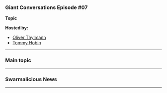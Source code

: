 
### Giant Conversations Episode #07

**Topic**



**Hosted by:** 

* [Oliver Thylmann](https://twitter.com/othylmann)
* [Tommy Hobin](https://twitter.com/tommyhobin)

------------------------------------------------------------------------------------------------------------------------------
### Main topic


------------------------------------------------------------------------------------------------------------------------------



### Swarmalicious News 


------------------------------------------------------------------------------------------------------------------------------


